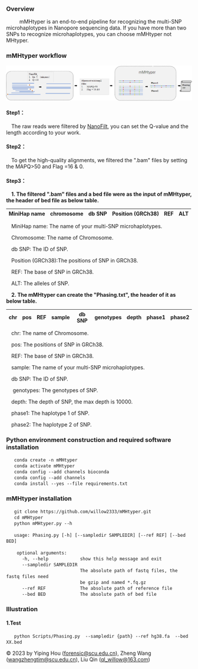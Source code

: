 
### Overview

&emsp; &emsp; mMHtyper is an end-to-end pipeline for recognizing the multi-SNP microhaplotypes in Nanopore sequencing
data. If you have more than two SNPs to recognize microhaplotypes, you can choose mMHtyper not MHtyper.

### mMHtyper workflow

![1](pic/flowchart.png)

#### Step1：

&emsp;The raw reads were filtered by [NanoFilt](https://github.com/wdecoster/nanofilt), you can set the Q-value and the
length according to your work.

#### Step2：

&emsp;To get the high-quality alignments, we filtered the ".bam" files by setting the MAPQ>50 and Flag =16 & 0.

#### Step3：

&emsp;**1. The filtered ".bam" files and a bed file were as the input of mMHtyper, the header of bed file as below table.**

|MiniHap name|chromosome|db SNP|Position (GRCh38)|REF|ALT|
|------------|----------|------|-----------------|---|---|

&emsp;MiniHap name: The name of your multi-SNP microhaplotypes.

&emsp;Chromosome: The name of Chromosome.

&emsp;db SNP: The ID of SNP.

&emsp;Position (GRCh38):The positions of SNP in GRCh38.

&emsp;REF: The base of SNP in GRCh38.

&emsp;ALT: The alleles of SNP.



&emsp;**2. The mMHtyper can create the "Phasing.txt", the header of it as below table.**

|chr|pos|REF|sample|db SNP|genotypes|depth|phase1|phase2|
|---|---|---|------|------|---------|-----|------|------|

&emsp;chr: The name of Chromosome.

&emsp;pos: The positions of SNP in GRCh38.

&emsp;REF: The base of SNP in GRCh38.

&emsp;sample: The name of your multi-SNP microhaplotypes.

&emsp;db SNP: The ID of SNP.

&emsp; genotypes: The genotypes of SNP.

&emsp;depth: The depth of SNP, the max depth is 10000.

&emsp;phase1: The haplotype 1 of SNP. 

&emsp;phase2: The haplotype 2 of SNP. 



### Python environment construction and required software installation

```
   conda create -n mMHtyper  
   conda activate mMHtyper 
   conda config --add channels bioconda 
   conda config --add channels
   conda install --yes --file requirements.txt
```

### mMHtyper installation

```
   git clone https://github.com/willow2333/mMHtyper.git
   cd mMHtyper  
   python mMHtyper.py --h
   
   usage: Phasing.py [-h] [--sampledir SAMPLEDIR] [--ref REF] [--bed BED]

    optional arguments:
      -h, --help            show this help message and exit
      --sampledir SAMPLEDIR
                            The absolute path of fastq files, the fastq files need
                            be gzip and named *.fq.gz
      --ref REF             The absolute path of reference file
      --bed BED             The absolute path of bed file
```

### Illustration

#### 1.Test

```
   python Scripts/Phasing.py  --sampledir {path} --ref hg38.fa  --bed XX.bed 
```


© 2023 by Yiping Hou (forensic@scu.edu.cn), Zheng Wang (wangzhengtim@scu.edu.cn), Liu Qin (ql_willow@163.com)

